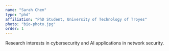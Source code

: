 ```yaml
---
name: "Sarah Chen"
type: "phd"
affiliation: "PhD Student, University of Technology of Troyes"
photo: "bio-photo.jpg"
order: 1
---
```


Research interests in cybersecurity and AI applications in network security.